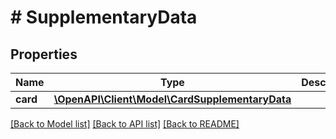 # # SupplementaryData

## Properties

Name | Type | Description | Notes
------------ | ------------- | ------------- | -------------
**card** | [**\OpenAPI\Client\Model\CardSupplementaryData**](CardSupplementaryData.md) |  | [optional]

[[Back to Model list]](../../README.md#models) [[Back to API list]](../../README.md#endpoints) [[Back to README]](../../README.md)
